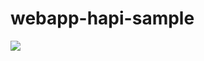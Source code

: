# webapp-hapi-sample

[![](http://img.youtube.com/vi/2lprC0yYeFw/0.jpg)](http://www.youtube.com/watch?v=2lprC0yYeFw "")

